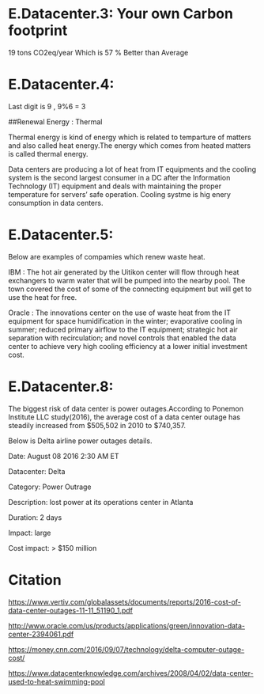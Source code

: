 
# E.Datacenter.3: Your own Carbon footprint


19 tons CO2eq/year  Which is 57 % Better than Average

# E.Datacenter.4:

Last digit is 9 , 9%6 = 3

##Renewal Energy : Thermal 

Thermal energy is kind of energy which is related to temparture of matters and also called heat energy.The energy which comes from heated matters is called thermal energy.

Data centers are producing a lot of heat from IT equipments and the cooling system is the second largest consumer in a DC after the Information Technology (IT) equipment and deals with maintaining the proper temperature for servers’ safe operation. Cooling systme is hig enery consumption in data centers.


# E.Datacenter.5:


Below are examples of compamies which renew waste heat.

IBM : The hot air generated by the Uitikon center will flow through heat exchangers to warm water that will be pumped into the nearby pool. The town covered the cost of some of the connecting equipment but will get to use the heat for free.


Oracle : The innovations center on the use of waste heat from the IT equipment for space humidification in the winter; evaporative cooling in summer; reduced primary airflow to the IT equipment; strategic hot air separation with recirculation; and novel controls that enabled the data center to achieve very high cooling efficiency at a lower initial investment cost. 


# E.Datacenter.8:

The biggest risk of data center is power outages.According to Ponemon Institute LLC study(2016), the average cost of a data center outage has steadily increased from $505,502 in 2010 to $740,357.

Below is Delta airline power outages details.

Date: August 08 2016 2:30 AM ET

Datacenter: Delta

Category: Power Outrage

Description: lost power at its operations center in Atlanta 

Duration: 2 days

Impact: large

Cost impact: > $150 million



# Citation 
https://www.vertiv.com/globalassets/documents/reports/2016-cost-of-data-center-outages-11-11_51190_1.pdf

http://www.oracle.com/us/products/applications/green/innovation-data-center-2394061.pdf

https://money.cnn.com/2016/09/07/technology/delta-computer-outage-cost/

https://www.datacenterknowledge.com/archives/2008/04/02/data-center-used-to-heat-swimming-pool

